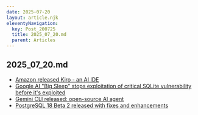```yaml
---
date: 2025-07-20
layout: article.njk
eleventyNavigation:
  key: Post_200725
  title: 2025_07_20.md
  parent: Articles
---
```

## 2025_07_20.md

- <a href="https://kiro.dev/" target="_blank">Amazon released Kiro - an AI IDE</a>
- <a href="https://thehackernews.com/2025/07/google-ai-big-sleep-stops-exploitation.html" target="_blank">Google AI "Big Sleep" stops exploitation of critical SQLite vulnerability before it's exploited</a>
- <a href="https://blog.google/technology/developers/introducing-gemini-cli-open-source-ai-agent/" target="_blank">Gemini CLI released: open-source AI agent</a>
- <a href="https://www.postgresql.org/about/news/postgresql-18-beta-2-released-3103/" target="_blank">PostgreSQL 18 Beta 2 released with fixes and enhancements</a>
